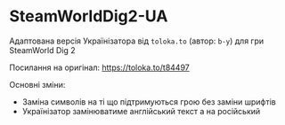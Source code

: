 # SteamWorldDig2-UA
Адаптована версія Українізатора від `toloka.to` (автор: `b-y`) для гри SteamWorld Dig 2

Посилання на оригінал: https://toloka.to/t84497

Основні зміни:
* Заміна символів на ті що підтримуються грою без заміни шрифтів
* Українізатор замінюватиме англійський текст а на російський

